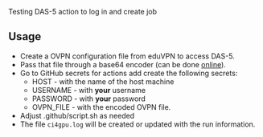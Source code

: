 Testing DAS-5 action to log in and create job

## Usage

- Create a OVPN configuration file from eduVPN to access DAS-5.
- Pass that file through a base64 encoder (can be done [online](base64encode.org)).
- Go to GitHub secrets for actions add create the following secrets:
  - HOST - with the name of the host machine
  - USERNAME - with **your** username
  - PASSWORD - with **your** password
  - OVPN_FILE - with the encoded OVPN file.
- Adjust .github/script.sh as needed
- The file `ci4gpu.log` will be created or updated with the run information.